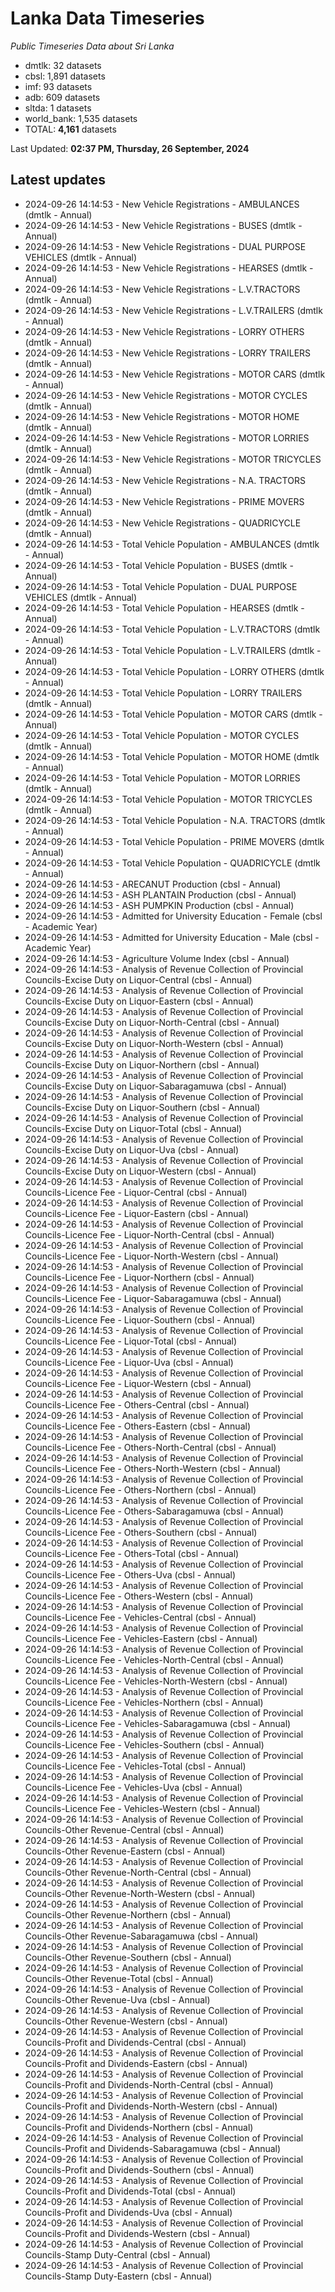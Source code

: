 # Lanka Data Timeseries
*Public Timeseries Data about Sri Lanka*

* dmtlk: 32 datasets
* cbsl: 1,891 datasets
* imf: 93 datasets
* adb: 609 datasets
* sltda: 1 datasets
* world_bank: 1,535 datasets
* TOTAL: **4,161** datasets

Last Updated: **02:37 PM, Thursday, 26 September, 2024**

## Latest updates

* 2024-09-26 14:14:53 - New Vehicle Registrations - AMBULANCES (dmtlk - Annual)
* 2024-09-26 14:14:53 - New Vehicle Registrations - BUSES (dmtlk - Annual)
* 2024-09-26 14:14:53 - New Vehicle Registrations - DUAL PURPOSE VEHICLES (dmtlk - Annual)
* 2024-09-26 14:14:53 - New Vehicle Registrations - HEARSES (dmtlk - Annual)
* 2024-09-26 14:14:53 - New Vehicle Registrations - L.V.TRACTORS (dmtlk - Annual)
* 2024-09-26 14:14:53 - New Vehicle Registrations - L.V.TRAILERS (dmtlk - Annual)
* 2024-09-26 14:14:53 - New Vehicle Registrations - LORRY OTHERS (dmtlk - Annual)
* 2024-09-26 14:14:53 - New Vehicle Registrations - LORRY TRAILERS (dmtlk - Annual)
* 2024-09-26 14:14:53 - New Vehicle Registrations - MOTOR CARS (dmtlk - Annual)
* 2024-09-26 14:14:53 - New Vehicle Registrations - MOTOR CYCLES (dmtlk - Annual)
* 2024-09-26 14:14:53 - New Vehicle Registrations - MOTOR HOME (dmtlk - Annual)
* 2024-09-26 14:14:53 - New Vehicle Registrations - MOTOR LORRIES (dmtlk - Annual)
* 2024-09-26 14:14:53 - New Vehicle Registrations - MOTOR TRICYCLES (dmtlk - Annual)
* 2024-09-26 14:14:53 - New Vehicle Registrations - N.A. TRACTORS (dmtlk - Annual)
* 2024-09-26 14:14:53 - New Vehicle Registrations - PRIME MOVERS (dmtlk - Annual)
* 2024-09-26 14:14:53 - New Vehicle Registrations - QUADRICYCLE (dmtlk - Annual)
* 2024-09-26 14:14:53 - Total Vehicle Population - AMBULANCES (dmtlk - Annual)
* 2024-09-26 14:14:53 - Total Vehicle Population - BUSES (dmtlk - Annual)
* 2024-09-26 14:14:53 - Total Vehicle Population - DUAL PURPOSE VEHICLES (dmtlk - Annual)
* 2024-09-26 14:14:53 - Total Vehicle Population - HEARSES (dmtlk - Annual)
* 2024-09-26 14:14:53 - Total Vehicle Population - L.V.TRACTORS (dmtlk - Annual)
* 2024-09-26 14:14:53 - Total Vehicle Population - L.V.TRAILERS (dmtlk - Annual)
* 2024-09-26 14:14:53 - Total Vehicle Population - LORRY OTHERS (dmtlk - Annual)
* 2024-09-26 14:14:53 - Total Vehicle Population - LORRY TRAILERS (dmtlk - Annual)
* 2024-09-26 14:14:53 - Total Vehicle Population - MOTOR CARS (dmtlk - Annual)
* 2024-09-26 14:14:53 - Total Vehicle Population - MOTOR CYCLES (dmtlk - Annual)
* 2024-09-26 14:14:53 - Total Vehicle Population - MOTOR HOME (dmtlk - Annual)
* 2024-09-26 14:14:53 - Total Vehicle Population - MOTOR LORRIES (dmtlk - Annual)
* 2024-09-26 14:14:53 - Total Vehicle Population - MOTOR TRICYCLES (dmtlk - Annual)
* 2024-09-26 14:14:53 - Total Vehicle Population - N.A. TRACTORS (dmtlk - Annual)
* 2024-09-26 14:14:53 - Total Vehicle Population - PRIME MOVERS (dmtlk - Annual)
* 2024-09-26 14:14:53 - Total Vehicle Population - QUADRICYCLE (dmtlk - Annual)
* 2024-09-26 14:14:53 - ARECANUT Production (cbsl - Annual)
* 2024-09-26 14:14:53 - ASH PLANTAIN Production (cbsl - Annual)
* 2024-09-26 14:14:53 - ASH PUMPKIN Production (cbsl - Annual)
* 2024-09-26 14:14:53 - Admitted for University Education - Female (cbsl - Academic Year)
* 2024-09-26 14:14:53 - Admitted for University Education - Male (cbsl - Academic Year)
* 2024-09-26 14:14:53 - Agriculture Volume Index (cbsl - Annual)
* 2024-09-26 14:14:53 - Analysis of Revenue Collection of Provincial Councils-Excise Duty on Liquor-Central (cbsl - Annual)
* 2024-09-26 14:14:53 - Analysis of Revenue Collection of Provincial Councils-Excise Duty on Liquor-Eastern (cbsl - Annual)
* 2024-09-26 14:14:53 - Analysis of Revenue Collection of Provincial Councils-Excise Duty on Liquor-North-Central (cbsl - Annual)
* 2024-09-26 14:14:53 - Analysis of Revenue Collection of Provincial Councils-Excise Duty on Liquor-North-Western (cbsl - Annual)
* 2024-09-26 14:14:53 - Analysis of Revenue Collection of Provincial Councils-Excise Duty on Liquor-Northern (cbsl - Annual)
* 2024-09-26 14:14:53 - Analysis of Revenue Collection of Provincial Councils-Excise Duty on Liquor-Sabaragamuwa (cbsl - Annual)
* 2024-09-26 14:14:53 - Analysis of Revenue Collection of Provincial Councils-Excise Duty on Liquor-Southern (cbsl - Annual)
* 2024-09-26 14:14:53 - Analysis of Revenue Collection of Provincial Councils-Excise Duty on Liquor-Total (cbsl - Annual)
* 2024-09-26 14:14:53 - Analysis of Revenue Collection of Provincial Councils-Excise Duty on Liquor-Uva (cbsl - Annual)
* 2024-09-26 14:14:53 - Analysis of Revenue Collection of Provincial Councils-Excise Duty on Liquor-Western (cbsl - Annual)
* 2024-09-26 14:14:53 - Analysis of Revenue Collection of Provincial Councils-Licence Fee - Liquor-Central (cbsl - Annual)
* 2024-09-26 14:14:53 - Analysis of Revenue Collection of Provincial Councils-Licence Fee - Liquor-Eastern (cbsl - Annual)
* 2024-09-26 14:14:53 - Analysis of Revenue Collection of Provincial Councils-Licence Fee - Liquor-North-Central (cbsl - Annual)
* 2024-09-26 14:14:53 - Analysis of Revenue Collection of Provincial Councils-Licence Fee - Liquor-North-Western (cbsl - Annual)
* 2024-09-26 14:14:53 - Analysis of Revenue Collection of Provincial Councils-Licence Fee - Liquor-Northern (cbsl - Annual)
* 2024-09-26 14:14:53 - Analysis of Revenue Collection of Provincial Councils-Licence Fee - Liquor-Sabaragamuwa (cbsl - Annual)
* 2024-09-26 14:14:53 - Analysis of Revenue Collection of Provincial Councils-Licence Fee - Liquor-Southern (cbsl - Annual)
* 2024-09-26 14:14:53 - Analysis of Revenue Collection of Provincial Councils-Licence Fee - Liquor-Total (cbsl - Annual)
* 2024-09-26 14:14:53 - Analysis of Revenue Collection of Provincial Councils-Licence Fee - Liquor-Uva (cbsl - Annual)
* 2024-09-26 14:14:53 - Analysis of Revenue Collection of Provincial Councils-Licence Fee - Liquor-Western (cbsl - Annual)
* 2024-09-26 14:14:53 - Analysis of Revenue Collection of Provincial Councils-Licence Fee - Others-Central (cbsl - Annual)
* 2024-09-26 14:14:53 - Analysis of Revenue Collection of Provincial Councils-Licence Fee - Others-Eastern (cbsl - Annual)
* 2024-09-26 14:14:53 - Analysis of Revenue Collection of Provincial Councils-Licence Fee - Others-North-Central (cbsl - Annual)
* 2024-09-26 14:14:53 - Analysis of Revenue Collection of Provincial Councils-Licence Fee - Others-North-Western (cbsl - Annual)
* 2024-09-26 14:14:53 - Analysis of Revenue Collection of Provincial Councils-Licence Fee - Others-Northern (cbsl - Annual)
* 2024-09-26 14:14:53 - Analysis of Revenue Collection of Provincial Councils-Licence Fee - Others-Sabaragamuwa (cbsl - Annual)
* 2024-09-26 14:14:53 - Analysis of Revenue Collection of Provincial Councils-Licence Fee - Others-Southern (cbsl - Annual)
* 2024-09-26 14:14:53 - Analysis of Revenue Collection of Provincial Councils-Licence Fee - Others-Total (cbsl - Annual)
* 2024-09-26 14:14:53 - Analysis of Revenue Collection of Provincial Councils-Licence Fee - Others-Uva (cbsl - Annual)
* 2024-09-26 14:14:53 - Analysis of Revenue Collection of Provincial Councils-Licence Fee - Others-Western (cbsl - Annual)
* 2024-09-26 14:14:53 - Analysis of Revenue Collection of Provincial Councils-Licence Fee - Vehicles-Central (cbsl - Annual)
* 2024-09-26 14:14:53 - Analysis of Revenue Collection of Provincial Councils-Licence Fee - Vehicles-Eastern (cbsl - Annual)
* 2024-09-26 14:14:53 - Analysis of Revenue Collection of Provincial Councils-Licence Fee - Vehicles-North-Central (cbsl - Annual)
* 2024-09-26 14:14:53 - Analysis of Revenue Collection of Provincial Councils-Licence Fee - Vehicles-North-Western (cbsl - Annual)
* 2024-09-26 14:14:53 - Analysis of Revenue Collection of Provincial Councils-Licence Fee - Vehicles-Northern (cbsl - Annual)
* 2024-09-26 14:14:53 - Analysis of Revenue Collection of Provincial Councils-Licence Fee - Vehicles-Sabaragamuwa (cbsl - Annual)
* 2024-09-26 14:14:53 - Analysis of Revenue Collection of Provincial Councils-Licence Fee - Vehicles-Southern (cbsl - Annual)
* 2024-09-26 14:14:53 - Analysis of Revenue Collection of Provincial Councils-Licence Fee - Vehicles-Total (cbsl - Annual)
* 2024-09-26 14:14:53 - Analysis of Revenue Collection of Provincial Councils-Licence Fee - Vehicles-Uva (cbsl - Annual)
* 2024-09-26 14:14:53 - Analysis of Revenue Collection of Provincial Councils-Licence Fee - Vehicles-Western (cbsl - Annual)
* 2024-09-26 14:14:53 - Analysis of Revenue Collection of Provincial Councils-Other Revenue-Central (cbsl - Annual)
* 2024-09-26 14:14:53 - Analysis of Revenue Collection of Provincial Councils-Other Revenue-Eastern (cbsl - Annual)
* 2024-09-26 14:14:53 - Analysis of Revenue Collection of Provincial Councils-Other Revenue-North-Central (cbsl - Annual)
* 2024-09-26 14:14:53 - Analysis of Revenue Collection of Provincial Councils-Other Revenue-North-Western (cbsl - Annual)
* 2024-09-26 14:14:53 - Analysis of Revenue Collection of Provincial Councils-Other Revenue-Northern (cbsl - Annual)
* 2024-09-26 14:14:53 - Analysis of Revenue Collection of Provincial Councils-Other Revenue-Sabaragamuwa (cbsl - Annual)
* 2024-09-26 14:14:53 - Analysis of Revenue Collection of Provincial Councils-Other Revenue-Southern (cbsl - Annual)
* 2024-09-26 14:14:53 - Analysis of Revenue Collection of Provincial Councils-Other Revenue-Total (cbsl - Annual)
* 2024-09-26 14:14:53 - Analysis of Revenue Collection of Provincial Councils-Other Revenue-Uva (cbsl - Annual)
* 2024-09-26 14:14:53 - Analysis of Revenue Collection of Provincial Councils-Other Revenue-Western (cbsl - Annual)
* 2024-09-26 14:14:53 - Analysis of Revenue Collection of Provincial Councils-Profit and Dividends-Central (cbsl - Annual)
* 2024-09-26 14:14:53 - Analysis of Revenue Collection of Provincial Councils-Profit and Dividends-Eastern (cbsl - Annual)
* 2024-09-26 14:14:53 - Analysis of Revenue Collection of Provincial Councils-Profit and Dividends-North-Central (cbsl - Annual)
* 2024-09-26 14:14:53 - Analysis of Revenue Collection of Provincial Councils-Profit and Dividends-North-Western (cbsl - Annual)
* 2024-09-26 14:14:53 - Analysis of Revenue Collection of Provincial Councils-Profit and Dividends-Northern (cbsl - Annual)
* 2024-09-26 14:14:53 - Analysis of Revenue Collection of Provincial Councils-Profit and Dividends-Sabaragamuwa (cbsl - Annual)
* 2024-09-26 14:14:53 - Analysis of Revenue Collection of Provincial Councils-Profit and Dividends-Southern (cbsl - Annual)
* 2024-09-26 14:14:53 - Analysis of Revenue Collection of Provincial Councils-Profit and Dividends-Total (cbsl - Annual)
* 2024-09-26 14:14:53 - Analysis of Revenue Collection of Provincial Councils-Profit and Dividends-Uva (cbsl - Annual)
* 2024-09-26 14:14:53 - Analysis of Revenue Collection of Provincial Councils-Profit and Dividends-Western (cbsl - Annual)
* 2024-09-26 14:14:53 - Analysis of Revenue Collection of Provincial Councils-Stamp Duty-Central (cbsl - Annual)
* 2024-09-26 14:14:53 - Analysis of Revenue Collection of Provincial Councils-Stamp Duty-Eastern (cbsl - Annual)